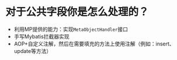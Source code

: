 # 对于公共字段你是怎么处理的？

-   利用MP提供的能力：实现`MetaObjectHandler`接口
-   手写Mybatis拦截器实现
-   AOP+自定义注解，然后在需要填充的方法上使用注解（例如：insert、update等方法）

